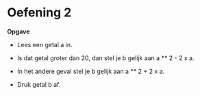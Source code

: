 # Oefening 2

**Opgave**

* Lees een getal a in.

* Is dat getal groter dan 20, dan stel je b gelijk aan a ** 2 - 2 x a.

* In het andere geval stel je b gelijk aan a ** 2 + 2 x a.

* Druk getal b af.
